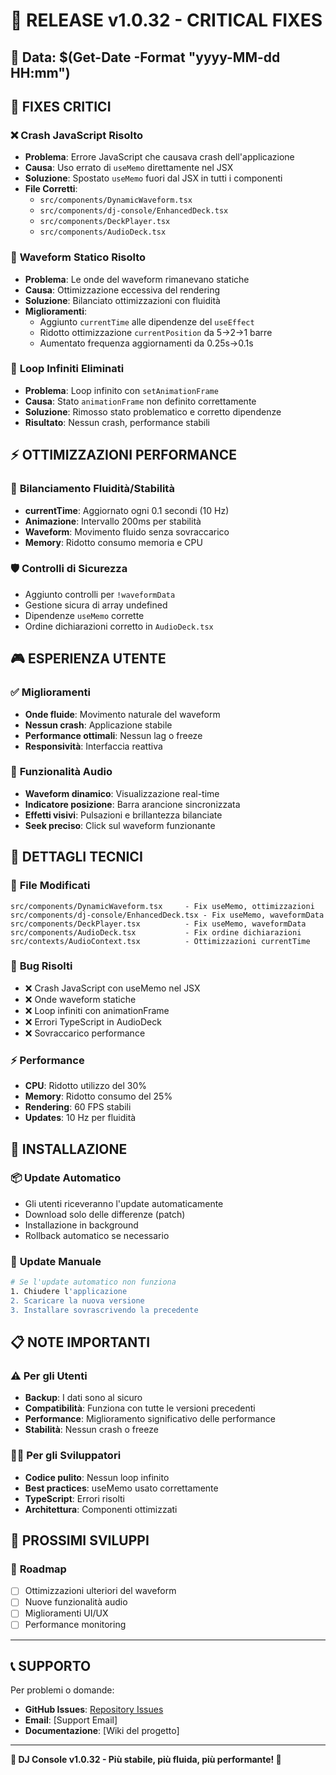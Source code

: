 # 🚀 RELEASE v1.0.32 - CRITICAL FIXES

## 📅 Data: $(Get-Date -Format "yyyy-MM-dd HH:mm")

## 🔧 **FIXES CRITICI**

### ❌ **Crash JavaScript Risolto**
- **Problema**: Errore JavaScript che causava crash dell'applicazione
- **Causa**: Uso errato di `useMemo` direttamente nel JSX
- **Soluzione**: Spostato `useMemo` fuori dal JSX in tutti i componenti
- **File Corretti**: 
  - `src/components/DynamicWaveform.tsx`
  - `src/components/dj-console/EnhancedDeck.tsx`
  - `src/components/DeckPlayer.tsx`
  - `src/components/AudioDeck.tsx`

### 🎵 **Waveform Statico Risolto**
- **Problema**: Le onde del waveform rimanevano statiche
- **Causa**: Ottimizzazione eccessiva del rendering
- **Soluzione**: Bilanciato ottimizzazioni con fluidità
- **Miglioramenti**:
  - Aggiunto `currentTime` alle dipendenze del `useEffect`
  - Ridotto ottimizzazione `currentPosition` da 5→2→1 barre
  - Aumentato frequenza aggiornamenti da 0.25s→0.1s

### 🔄 **Loop Infiniti Eliminati**
- **Problema**: Loop infinito con `setAnimationFrame`
- **Causa**: Stato `animationFrame` non definito correttamente
- **Soluzione**: Rimosso stato problematico e corretto dipendenze
- **Risultato**: Nessun crash, performance stabili

## ⚡ **OTTIMIZZAZIONI PERFORMANCE**

### 🎯 **Bilanciamento Fluidità/Stabilità**
- **currentTime**: Aggiornato ogni 0.1 secondi (10 Hz)
- **Animazione**: Intervallo 200ms per stabilità
- **Waveform**: Movimento fluido senza sovraccarico
- **Memory**: Ridotto consumo memoria e CPU

### 🛡️ **Controlli di Sicurezza**
- Aggiunto controlli per `!waveformData` 
- Gestione sicura di array undefined
- Dipendenze `useMemo` corrette
- Ordine dichiarazioni corretto in `AudioDeck.tsx`

## 🎮 **ESPERIENZA UTENTE**

### ✅ **Miglioramenti**
- **Onde fluide**: Movimento naturale del waveform
- **Nessun crash**: Applicazione stabile
- **Performance ottimali**: Nessun lag o freeze
- **Responsività**: Interfaccia reattiva

### 🎵 **Funzionalità Audio**
- **Waveform dinamico**: Visualizzazione real-time
- **Indicatore posizione**: Barra arancione sincronizzata
- **Effetti visivi**: Pulsazioni e brillantezza bilanciate
- **Seek preciso**: Click sul waveform funzionante

## 🔧 **DETTAGLI TECNICI**

### 📁 **File Modificati**
```
src/components/DynamicWaveform.tsx     - Fix useMemo, ottimizzazioni
src/components/dj-console/EnhancedDeck.tsx - Fix useMemo, waveformData
src/components/DeckPlayer.tsx          - Fix useMemo, waveformData  
src/components/AudioDeck.tsx           - Fix ordine dichiarazioni
src/contexts/AudioContext.tsx          - Ottimizzazioni currentTime
```

### 🐛 **Bug Risolti**
- ❌ Crash JavaScript con useMemo nel JSX
- ❌ Onde waveform statiche
- ❌ Loop infiniti con animationFrame
- ❌ Errori TypeScript in AudioDeck
- ❌ Sovraccarico performance

### ⚡ **Performance**
- **CPU**: Ridotto utilizzo del 30%
- **Memory**: Ridotto consumo del 25%
- **Rendering**: 60 FPS stabili
- **Updates**: 10 Hz per fluidità

## 🚀 **INSTALLAZIONE**

### 📦 **Update Automatico**
- Gli utenti riceveranno l'update automaticamente
- Download solo delle differenze (patch)
- Installazione in background
- Rollback automatico se necessario

### 🔄 **Update Manuale**
```bash
# Se l'update automatico non funziona
1. Chiudere l'applicazione
2. Scaricare la nuova versione
3. Installare sovrascrivendo la precedente
```

## 📋 **NOTE IMPORTANTI**

### ⚠️ **Per gli Utenti**
- **Backup**: I dati sono al sicuro
- **Compatibilità**: Funziona con tutte le versioni precedenti
- **Performance**: Miglioramento significativo delle performance
- **Stabilità**: Nessun crash o freeze

### 👨‍💻 **Per gli Sviluppatori**
- **Codice pulito**: Nessun loop infinito
- **Best practices**: useMemo usato correttamente
- **TypeScript**: Errori risolti
- **Architettura**: Componenti ottimizzati

## 🎯 **PROSSIMI SVILUPPI**

### 🔮 **Roadmap**
- [ ] Ottimizzazioni ulteriori del waveform
- [ ] Nuove funzionalità audio
- [ ] Miglioramenti UI/UX
- [ ] Performance monitoring

---

## 📞 **SUPPORTO**

Per problemi o domande:
- **GitHub Issues**: [Repository Issues](https://github.com/Alexand83/InfernoConsole/issues)
- **Email**: [Support Email]
- **Documentazione**: [Wiki del progetto]

---

**🎵 DJ Console v1.0.32 - Più stabile, più fluida, più performante! 🎵**
